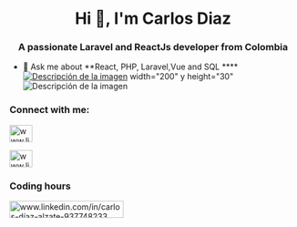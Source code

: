 <h1 align="center">Hi 👋, I'm Carlos Diaz</h1>
<h3 align="center">A passionate Laravel and ReactJs developer from Colombia</h3>

- 💬 Ask me about **React, PHP, Laravel,Vue and SQL ****
[![Descripción de la imagen](https://wakatime.com/share/@b832462f-dac4-41ed-a2bc-7e2db9ae6e6a/d9355695-e92b-4f5f-9ea9-845216ef4c64.svg)](https://wakatime.com/share/@b832462f-dac4-41ed-a2bc-7e2db9ae6e6a/d9355695-e92b-4f5f-9ea9-845216ef4c64.svg)
 width="200" y height="30"
 ![Descripción de la imagen](https://wakatime.com/share/@b832462f-dac4-41ed-a2bc-7e2db9ae6e6a/d9355695-e92b-4f5f-9ea9-845216ef4c64.svg) 

<h3 align="left">Connect with me:</h3>
<p align="left">
<a href="https://www.linkedin.com/in/carlos-díaz-alzate-937748233" target="blank"><img align="center" src="https://raw.githubusercontent.com/rahuldkjain/github-profile-readme-generator/master/src/images/icons/Social/linked-in-alt.svg" alt="www.linkedin.com/in/carlos-díaz-alzate-937748233" height="30" width="40" /></a>
</p> 
<a href="https://youtube.com/@lawyercode7311" >  <img align="center" src="https://yt3.ggpht.com/ytc/AMLnZu-REMg32owErG8JSKx8JwSGFVMQnjwVDsDrBAl8nw=s900-c-k-c0x00ffffff-no-rj" alt="www.linkedin.com/in/carlos-díaz-alzate-937748233" height="30" width="40" />   </a>

<h3 >Coding hours</h3>
<a href="https://wakatime.com/@b832462f-dac4-41ed-a2bc-7e2db9ae6e6a" target="blank"><img align="center" src="https://wakatime.com/badge/user/b832462f-dac4-41ed-a2bc-7e2db9ae6e6a.svg" alt="www.linkedin.com/in/carlos-díaz-alzate-937748233" height="30" width="200" /></a> 





    

